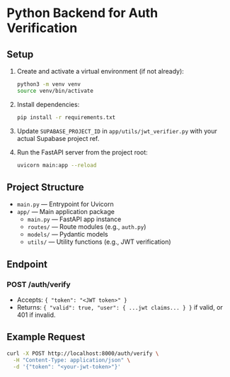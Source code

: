 # Python Backend for Auth Verification

## Setup

1. Create and activate a virtual environment (if not already):
   ```sh
   python3 -m venv venv
   source venv/bin/activate
   ```

2. Install dependencies:
   ```sh
   pip install -r requirements.txt
   ```

3. Update `SUPABASE_PROJECT_ID` in `app/utils/jwt_verifier.py` with your actual Supabase project ref.

4. Run the FastAPI server from the project root:
   ```sh
   uvicorn main:app --reload
   ```

## Project Structure

- `main.py` — Entrypoint for Uvicorn
- `app/` — Main application package
  - `main.py` — FastAPI app instance
  - `routes/` — Route modules (e.g., `auth.py`)
  - `models/` — Pydantic models
  - `utils/` — Utility functions (e.g., JWT verification)

## Endpoint

### POST /auth/verify
- Accepts: `{ "token": "<JWT token>" }`
- Returns: `{ "valid": true, "user": { ...jwt claims... } }` if valid, or 401 if invalid.

## Example Request
```sh
curl -X POST http://localhost:8000/auth/verify \
  -H "Content-Type: application/json" \
  -d '{"token": "<your-jwt-token>"}'
``` 